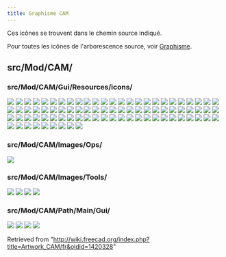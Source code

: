 ```yaml
---
title: Graphisme CAM
---
```

Ces icônes se trouvent dans le chemin source indiqué.

Pour toutes les icônes de l'arborescence source, voir [Graphisme](/Artwork/fr "Artwork/fr").

## src/Mod/CAM/

### src/Mod/CAM/Gui/Resources/icons/

![](/images/Arrow-ccw.svg)
![](/images/Arrow-cw.svg)
![](/images/Arrow-down.svg)
![](/images/Arrow-left.svg)
![](/images/Arrow-left-down.svg)
![](/images/Arrow-left-up.svg)
![](/images/Arrow-right.svg)
![](/images/Arrow-right-down.svg)
![](/images/Arrow-right-up.svg)
![](/images/Arrow-up.svg)
![](/images/CAM_3DPocket.svg)
![](/images/CAM_3DSurface.svg)
![](/images/CAM_Adaptive.svg)
![](/images/CAM_Area.svg)
![](/images/CAM_Area_View.svg)
![](/images/CAM_Area_Workplane.svg)
![](/images/CAM_Array.svg)
![](/images/CAM_BaseGeometry.svg)
![](/images/CAM_BFastForward.svg)
![](/images/CAM_BPause.svg)
![](/images/CAM_BPlay.svg)
![](/images/CAM_BStep.svg)
![](/images/CAM_BStop.svg)
![](/images/CAM_Camotics.svg)
![](/images/CAM_Comment.svg)
![](/images/CAM_Compound.svg)
![](/images/CAM_Copy.svg)
![](/images/CAM_Custom.svg)
![](/images/CAM_Datums.svg)
![](/images/CAM_Deburr.svg)
![](/images/CAM_Depths.svg)
![](/images/CAM_Dressup.svg)
![](/images/CAM_Drilling.svg)
![](/images/CAM_Engrave.svg)
![](/images/CAM_ExportTemplate.svg)
![](/images/CAM_Face.svg)
![](/images/CAM_FacePocket.svg)
![](/images/CAM_FaceProfile.svg)
![](/images/CAM_Heights.svg)
![](/images/CAM_Helix.svg)
![](/images/CAM_InactiveOp.svg)
![](/images/CAM_Inspect.svg)
![](/images/CAM_Job.svg)
![](/images/CAM_LengthOffset.svg)
![](/images/CAM_Machine.svg)
![](/images/CAM_Machine_test1.svg)
![](/images/CAM_MachineLathe.svg)
![](/images/CAM_MachineMill.svg)
![](/images/CAM_OpActive.svg)
![](/images/CAM_OpCopy.svg)
![](/images/CAM_OperationA.svg)
![](/images/CAM_OperationB.svg)
![](/images/CAM_Pocket.svg)
![](/images/CAM_Post.svg)
![](/images/CAM_Probe.svg)
![](/images/CAM_Profile.svg)
![](/images/CAM_Profile_Edges.svg)
![](/images/CAM_Profile_Face.svg)
![](/images/CAM_Sanity.svg)
![](/images/CAM_SelectLoop.svg)
![](/images/CAM_SetupSheet.svg)
![](/images/CAM_Shape.svg)
![](/images/CAM_SimpleCopy.svg)
![](/images/CAM_Simulator.svg)
![](/images/CAM_SimulatorGL.svg)
![](/images/CAM_Slot.svg)
![](/images/CAM_Speed.svg)
![](/images/CAM_Stop.svg)
![](/images/CAM_Tags.svg)
![](/images/CAM_ThreadMilling.svg)
![](/images/CAM_ToolBit.svg)
![](/images/CAM_ToolChange.svg)
![](/images/CAM_ToolController.svg)
![](/images/CAM_ToolDuplicate.svg)
![](/images/CAM_Toolpath.svg)
![](/images/CAM_ToolTable.svg)
![](/images/CAM_Vcarve.svg)
![](/images/CAM_Waterline.svg)
![](/images/CAMWorkbench.svg)
![](/images/Edge-join-miter.svg)
![](/images/Edge-join-miter-not.svg)
![](/images/Edge-join-round.svg)
![](/images/Edge-join-round-not.svg)
![](/images/Preferences-cam.svg)

### src/Mod/CAM/Images/Ops/

![](/images/Chamfer.svg)

### src/Mod/CAM/Images/Tools/

![](/images/Drill.svg)
![](/images/Endmill.svg)
![](/images/Reamer.svg)
![](/images/V-bit.svg)

### src/Mod/CAM/Path/Main/Gui/

![](/images/Sanity_Bulb.svg)
![](/images/Sanity_Caution.svg)
![](/images/Sanity_Note.svg)
![](/images/Sanity_Warning.svg)

Retrieved from "<http://wiki.freecad.org/index.php?title=Artwork_CAM/fr&oldid=1420328>"